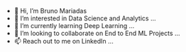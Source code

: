 - 👋 Hi, I’m Bruno Mariadas
- 👀 I’m interested in Data Science and Analytics ...
- 🌱 I’m currently learning Deep Learning ...
- 💞️ I’m looking to collaborate on End to End ML Projects ...
- 📫 Reach out to me on LinkedIn ...

<!---
brunobmdj/brunobmdj is a ✨ special ✨ repository because its `README.md` (this file) appears on your GitHub profile.
You can click the Preview link to take a look at your changes.
--->
